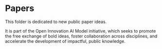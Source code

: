 # Papers
This folder is dedicated to new public paper ideas.

It is part of the Open Innovation AI Model initiative, which seeks to promote the free exchange of bold ideas, foster collaboration across disciplines, and accelerate the development of impactful, public knowledge.

